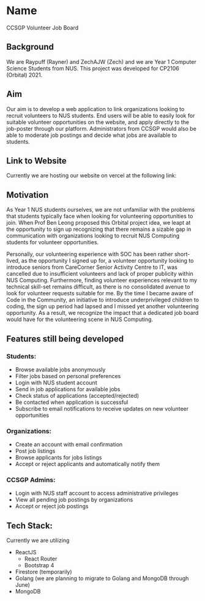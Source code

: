 # Name

CCSGP Volunteer Job Board

## Background

We are Raypuff (Rayner) and ZechAJW (Zech) and we are Year 1 Computer Science Students from NUS. This project was developed for CP2106 (Orbital) 2021.

## Aim

Our aim is to develop a web application to link organizations looking to recruit volunteers to NUS students. End users will be able to easily look for suitable volunteer opportunities on the website, and apply directly to the job-poster through our platform. Administrators from CCSGP would also be able to moderate job postings and decide what jobs are available to students.

## Link to Website

Currently we are hosting our website on vercel at the following link:

## Motivation

As Year 1 NUS students ourselves, we are not unfamiliar with the problems that students typically face when looking for volunteering opportunities to join. When Prof Ben Leong proposed this Orbital project idea, we leapt at the opportunity to sign up recognizing that there remains a sizable gap in communication with organizations looking to recruit NUS Computing students for volunteer opportunities.

Personally, our volunteering experience with SOC has been rather short-lived, as the opportunity I signed up for, a volunteer opportunity looking to introduce seniors from CareCorner Senior Activity Centre to IT, was cancelled due to insufficient volunteers and lack of proper publicity within NUS Computing. Furthermore, finding volunteer experiences relevant to my technical skill-set remains difficult, as there is no consolidated avenue to look for volunteer requests suitable for me. By the time I became aware of Code in the Community, an initiative to introduce underprivileged children to coding, the sign up period had lapsed and I missed yet another volunteering opportunity. As a result, we recognize the impact that a dedicated job board would have for the volunteering scene in NUS Computing.

## Features still being developed

### Students:

- Browse available jobs anonymously
- Filter jobs based on personal preferences
- Login with NUS student account
- Send in job applications for available jobs
- Check status of applications (accepted/rejected)
- Be contacted when application is successful
- Subscribe to email notifications to receive updates on new volunteer opportunities

### Organizations:

- Create an account with email confirmation
- Post job listings
- Browse applicants for jobs listings
- Accept or reject applicants and automatically notify them

### CCSGP Admins:

- Login with NUS staff account to access administrative privileges
- View all pending job postings by organizations
- Accept or reject job postings

## Tech Stack:

Currently we are utilizing

- ReactJS
  - React Router
  - Bootstrap 4
- Firestore (temporarily)
- Golang (we are planning to migrate to Golang and MongoDB through June)
- MongoDB
